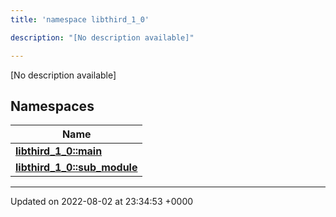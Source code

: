 ```yaml
---
title: 'namespace libthird_1_0'

description: "[No description available]"

---
```







[No description available]

## Namespaces

| Name           |
| -------------- |
| **[libthird_1_0::main](/documentation/code/darkbit_development/namespaces/namespacelibthird__1__0_1_1main/)**  |
| **[libthird_1_0::sub_module](/documentation/code/darkbit_development/namespaces/namespacelibthird__1__0_1_1sub__module/)**  |






-------------------------------

Updated on 2022-08-02 at 23:34:53 +0000